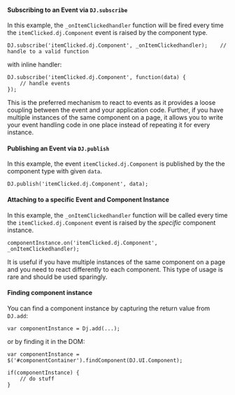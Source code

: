 ﻿#### Subscribing to an Event via `DJ.subscribe`

In this example, the `_onItemClickedhandler` function will be fired every time the `itemClicked.dj.Component` event is raised by the component type.

    DJ.subscribe('itemClicked.dj.Component', _onItemClickedhandler);    // handle to a valid function

with inline handler:
    
    DJ.subscribe('itemClicked.dj.Component', function(data) {
        // handle events
    });     

This is the preferred mechanism to react to events as it provides a loose coupling between the event and your application code.
Further, if you have multiple instances of the same component on a page, it allows you to write your event handling code in one place instead of repeating it for every instance.

#### Publishing an Event via `DJ.publish`

In this example, the event `itemClicked.dj.Component` is published by the the component type with given `data`.

    DJ.publish('itemClicked.dj.Component', data);

#### Attaching to a specific Event and Component Instance

In this example, the `_onItemClickedhandler` function will be called every time the `itemClicked.dj.Component` event is raised by the _*specific*_ component instance.

    componentInstance.on('itemClicked.dj.Component', _onItemClickedhandler);

It is useful if you have multiple instances of the same component on a page and you need to react differently to each component.
This type of usage is rare and should be used sparingly.

#### Finding component instance

You can find a component instance by capturing the return value from `DJ.add`:

    var componentInstance = Dj.add(...);    

or by finding it in the DOM:

    var componentInstance = $('#componentContainer').findComponent(DJ.UI.Component);
    
    if(componentInstance) {
        // do stuff
    }